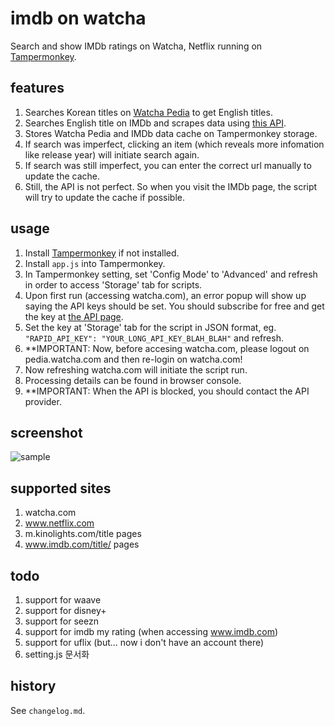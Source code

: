 # imdb on watcha
Search and show IMDb ratings on Watcha, Netflix running on [Tampermonkey](https://www.tampermonkey.net/).

## features
1. Searches Korean titles on [Watcha Pedia](https://pedia.watcha.com/) to get English titles.
2. Searches English title on IMDb and scrapes data using [this API](https://rapidapi.com/SAdrian/api/data-imdb1/).
3. Stores Watcha Pedia and IMDb data cache on Tampermonkey storage.
4. If search was imperfect, clicking an item (which reveals more infomation like release year) will initiate search again.
5. If search was still imperfect, you can enter the correct url manually to update the cache.
6. Still, the API is not perfect. So when you visit the IMDb page, the script will try to update the cache if possible.

## usage
1. Install [Tampermonkey](https://www.tampermonkey.net/) if not installed.
2. Install `app.js` into Tampermonkey.
3. In Tampermonkey setting, set 'Config Mode' to 'Advanced' and refresh in order to access 'Storage' tab for scripts.
4. Upon first run (accessing watcha.com), an error popup will show up saying the API keys should be set. You should subscribe for free and get the key at [the API page](https://rapidapi.com/SAdrian/api/data-imdb1/).
5. Set the key at 'Storage' tab for the script in JSON format, eg. `"RAPID_API_KEY": "YOUR_LONG_API_KEY_BLAH_BLAH"` and refresh.
6. **IMPORTANT: Now, before accesing watcha.com, please logout on pedia.watcha.com and then re-login on watcha.com!
7. Now refreshing watcha.com will initiate the script run.
8. Processing details can be found in browser console.
9. **IMPORTANT: When the API is blocked, you should contact the API provider.

## screenshot
![sample](https://user-images.githubusercontent.com/8731054/123694785-bcd88d00-d894-11eb-9e37-a2ce4233448a.png)

## supported sites
1. watcha.com
2. www.netflix.com
3. m.kinolights.com/title pages
4. www.imdb.com/title/ pages

## todo
1. support for waave
3. support for disney+
4. support for seezn
1. support for imdb my rating (when accessing www.imdb.com)
5. support for uflix (but... now i don't have an account there)
6. setting.js 문서화

## history
See `changelog.md`.